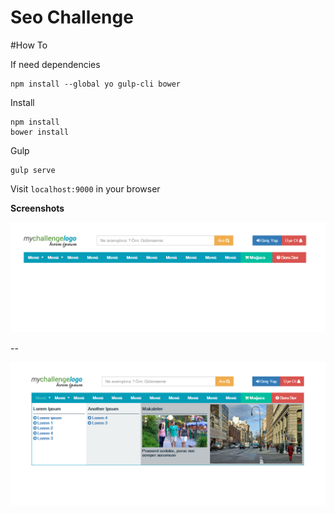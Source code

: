Seo Challenge
=============

#How To

If need dependencies

    npm install --global yo gulp-cli bower
   
Install

    npm install
    bower install
    
Gulp

    gulp serve

Visit `localhost:9000` in your browser

**Screenshots**

![No Hover Screenshot](doc-image/screenshot.png)

--

![Hovered Screenshot](doc-image/screenshot-hover.png)
